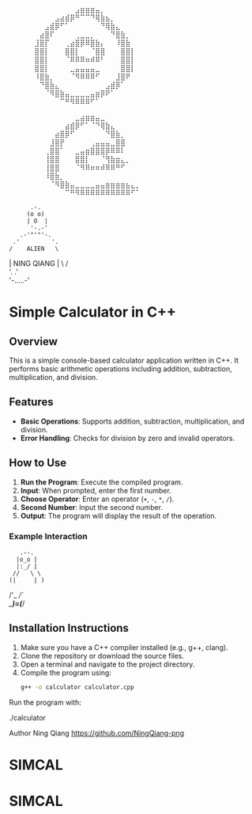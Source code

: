 ﻿⠀⠀⠀⠀⠀⠀⠀⠀⠀⠀⠀⠀⠀⣠⣶⣶⣶⣤⡀⠀⠀⠀⠀⠀⠀⠀⠀⠀⠀⠀
⠀⠀⠀⠀⠀⠀⠀⠀⠀⣠⣴⣾⡿⠛⠉⠉⠙⢿⣷⣦⡀⠀⠀⠀⠀⠀⠀⠀⠀⠀
⠀⠀⠀⠀⠀⠀⠀⣠⣾⡿⠋⠁⠀⠀⠀⠀⠀⠀⠙⢿⣷⣄⠀⠀⠀⠀⠀⠀⠀⠀
⠀⠀⠀⠀⠀⠀⣴⣿⠏⠀⠀⠀⠀⢀⣀⣀⡀⠀⠀⠀⠙⣿⣷⡀⠀⠀⠀⠀⠀⠀
⠀⠀⠀⠀⠀⣸⣿⡏⠀⠀⠀⢀⣴⣿⡿⠿⣿⣷⡄⠀⠀⠸⣿⣷⠀⠀⠀⠀⠀⠀
⠀⠀⠀⠀⠀⣿⣿⡇⠀⠀⠀⣿⣿⡇⠀⠀⠈⣿⣿⠀⠀⠀⣿⣿⡇⠀⠀⠀⠀⠀                        
⠀⠀⠀⠀⠀⣿⣿⡇⠀⠀⠀⠈⠿⠿⠿⠶⠾⠿⠃⠀⠀⠀⣿⣿⡇⠀⠀⠀⠀⠀
⠀⠀⠀⠀⠀⣿⣿⡇⠀⠀⠀⠀⣀⣤⣤⣤⣤⣀⠀⠀⠀⠀⣿⣿⡇⠀⠀⠀⠀⠀
⠀⠀⠀⠀⠀⠸⣿⣷⡀⠀⠀⠀⠈⠻⠿⠿⠿⠋⠀⠀⠀⣸⣿⠟⠀⠀⠀⠀⠀⠀
⠀⠀⠀⠀⠀⠀⠙⣿⣷⣄⠀⠀⠀⠀⠀⠀⠀⠀⠀⣠⣾⡿⠁⠀⠀⠀⠀⠀⠀⠀
⠀⠀⠀⠀⠀⠀⠀⠈⠻⣿⣷⣤⣀⣀⣀⣀⣤⣶⡿⠟⠁⠀⠀⠀⠀⠀⠀⠀⠀⠀ 
⠀⠀⠀⠀⠀⠀⠀⠀⠀⠀⠉⠛⠻⠿⠿⠿⠋⠁⠀⠀⠀⠀⠀⠀⠀⠀⠀⠀⠀⠀

⠀⠀⠀⠀⠀⠀⠀⠀⠀⠀⠀⠀⠀⣀⣴⣶⣶⣤⣀⠀⠀⠀⠀⠀⠀⠀⠀⠀⠀⠀⠀⠀⠀⠀
⠀⠀⠀⠀⠀⠀⠀⠀⠀⠀⠀⣴⣾⡿⠋⠁⠈⠙⢿⣷⣄⠀⠀⠀⠀⠀⠀⠀⠀⠀⠀⠀⠀⠀
⠀⠀⠀⠀⠀⠀⠀⠀⠀⣴⣿⡿⠋⠀⠀⠀⠀⠀⠀⠙⣿⣷⡀⠀⠀⠀⠀⠀⠀⠀⠀⠀⠀⠀
⠀⠀⠀⠀⠀⠀⠀⠀⣸⣿⡟⠀⠀⠀⠀⠀⢀⣤⣤⣤⣀⣿⣿⠀⠀⠀⠀⠀⠀⠀⠀⠀⠀⠀
⠀⠀⠀⠀⠀⠀⠀⢀⣿⣿⠁⠀⠀⣀⣤⣶⣿⣿⣿⡿⠿⠿⠇⠀⠀⠀⠀⠀⠀⠀⠀⠀⠀⠀
⠀⠀⠀⠀⠀⠀⠀⢸⣿⣿⠀⠀⠀⣿⣿⡇⠀⠀⠈⢻⣷⣶⣄⡀⠀⠀⠀⠀⠀⠀⠀⠀⠀⠀
⠀⠀⠀⠀⠀⠀⠀⢸⣿⣿⠀⠀⠀⠈⠻⠿⠶⠶⠾⠿⠿⠛⠋⠀⠀⠀⠀⠀⠀⠀⠀⠀⠀⠀
⠀⠀⠀⠀⠀⠀⠀⠸⣿⣷⡀⠀⠀⠀⠀⠀⠀⠀⠀⠀⠀⠀⠀⠀⠀⠀⠀⠀⠀⠀⠀⠀⠀⠀
⠀⠀⠀⠀⠀⠀⠀⠀⠈⠻⣿⣷⣤⣀⣀⣀⣀⣤⣤⣶⣶⣶⣶⣦⣄⡀⠀⠀⠀⠀⠀⠀⠀⠀
⠀⠀⠀⠀⠀⠀⠀⠀⠀⠀⠀⠉⠛⠻⠿⠿⠿⠿⠿⠿⠿⠿⠿⠿⠋⠁⠀⠀⠀⠀⠀⠀⠀⠀


          .-.
         (o o) 
         | O  |  
          '-.-'    
       .-'"'"'-.  
     .'         '. 
    /    ALIEN   \ 
   |   NING QIANG |
    \             /   
     '.         .'    
       '-.....-'




 # Simple Calculator in C++

## Overview
This is a simple console-based calculator application written in C++. It performs basic arithmetic operations including addition, subtraction, multiplication, and division.

## Features
- **Basic Operations**: Supports addition, subtraction, multiplication, and division.
- **Error Handling**: Checks for division by zero and invalid operators.

## How to Use
1. **Run the Program**: Execute the compiled program.
2. **Input**: When prompted, enter the first number.
3. **Choose Operator**: Enter an operator (`+`, `-`, `*`, `/`).
4. **Second Number**: Input the second number.
5. **Output**: The program will display the result of the operation.

### Example Interaction

       .--.  
      |o_o | 
      |:_/ |  
     //   \ \ 
    (|     | )                                                                                       
   /'\_   _/`\
   \___)=(___/
     
   
## Installation Instructions
1. Make sure you have a C++ compiler installed (e.g., g++, clang).
2. Clone the repository or download the source files.
3. Open a terminal and navigate to the project directory.
4. Compile the program using:
   ```bash
   g++ -o calculator calculator.cpp


Run the program with:

./calculator

Author
Ning Qiang
https://github.com/NingQiang-png
# SIMCAL
# SIMCAL
